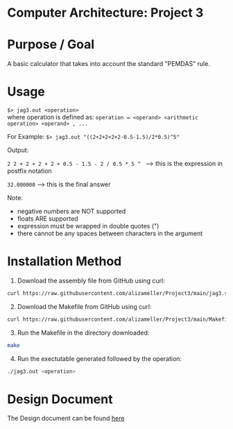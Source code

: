 # Computer Architecture: Project 3 
# Purpose / Goal
A basic calculator that takes into account the standard "PEMDAS" rule. 
# Usage
``` $> jag3.out <operation> ```  
where operation is defined as:
``` operation = <operand> <arithmetic operation> <operand> , ... ```
  
For Example: 
``` $> jag3.out "((2+2+2+2+2-0.5-1.5)/2*0.5)^5" ```

Output:

``` 2 2 + 2 + 2 + 2 + 0.5 - 1.5 - 2 / 0.5 * 5 ^  ``` --> this is the expression in postfix notation

``` 32.000000 ``` --> this is the final answer

Note:
- negative numbers are NOT supported
- floats ARE supported
- expression must be wrapped in double quotes (")
- there cannot be any spaces between characters in the argument

# Installation Method
1. Download the assembly file from GitHub using curl:
```bash
curl https://raw.githubusercontent.com/alizameller/Project3/main/jag3.s --output jag3.s
```
2. Download the Makefile from GitHub using curl: 
```bash
curl https://raw.githubusercontent.com/alizameller/Project3/main/Makefile --output Makefile
```
3. Run the Makefile in the directory downloaded: 
```bash
make
```
4. Run the exectutable generated followed by the operation: 
```bash
./jag3.out <operation>
```

# Design Document
The Design document can be found [here](https://github.com/alizameller/Project3/files/6476386/Design.Document.-.Project.3.pdf)

